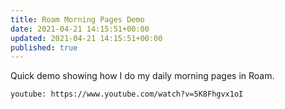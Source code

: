 ```yaml
---
title: Roam Morning Pages Demo
date: 2021-04-21 14:15:51+00:00
updated: 2021-04-21 14:15:51+00:00
published: true
---
```


Quick demo showing how I do my daily morning pages in Roam.

`youtube: https://www.youtube.com/watch?v=5K8Fhgvx1oI`

